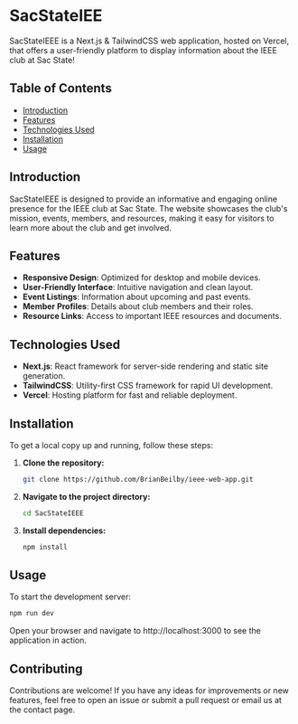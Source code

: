 # SacStateIEE

SacStateIEEE is a Next.js & TailwindCSS web application, hosted on Vercel, that offers a user-friendly platform to display information about the IEEE club at Sac State!

## Table of Contents

- [Introduction](#introduction)
- [Features](#features)
- [Technologies Used](#technologies-used)
- [Installation](#installation)
- [Usage](#usage)

## Introduction

SacStateIEEE is designed to provide an informative and engaging online presence for the IEEE club at Sac State. The website showcases the club's mission, events, members, and resources, making it easy for visitors to learn more about the club and get involved.

## Features

- **Responsive Design**: Optimized for desktop and mobile devices.
- **User-Friendly Interface**: Intuitive navigation and clean layout.
- **Event Listings**: Information about upcoming and past events.
- **Member Profiles**: Details about club members and their roles.
- **Resource Links**: Access to important IEEE resources and documents.

## Technologies Used

- **Next.js**: React framework for server-side rendering and static site generation.
- **TailwindCSS**: Utility-first CSS framework for rapid UI development.
- **Vercel**: Hosting platform for fast and reliable deployment.

## Installation

To get a local copy up and running, follow these steps:

1. **Clone the repository:**
    ```bash
    git clone https://github.com/BrianBeilby/ieee-web-app.git
    ```

2. **Navigate to the project directory:**
    ```bash
    cd SacStateIEEE
    ```

3. **Install dependencies:**
    ```bash
    npm install
    ```

## Usage

To start the development server:

```bash
npm run dev
```
Open your browser and navigate to http://localhost:3000 to see the application in action.

## Contributing

Contributions are welcome! If you have any ideas for improvements or new features, feel free to open an issue or submit a pull request or email us at the contact page.
